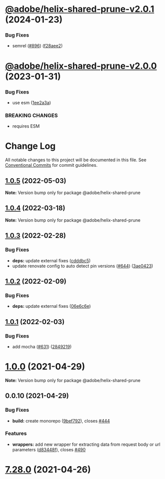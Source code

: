 # [@adobe/helix-shared-prune-v2.0.1](https://github.com/adobe/helix-shared/compare/@adobe/helix-shared-prune-v2.0.0...@adobe/helix-shared-prune-v2.0.1) (2024-01-23)


### Bug Fixes

* semrel ([#896](https://github.com/adobe/helix-shared/issues/896)) ([f28aee2](https://github.com/adobe/helix-shared/commit/f28aee2e92cff899405577badab067f071d30771))

# [@adobe/helix-shared-prune-v2.0.0](https://github.com/adobe/helix-shared/compare/@adobe/helix-shared-prune-v1.0.5...@adobe/helix-shared-prune-v2.0.0) (2023-01-31)


### Bug Fixes

* use esm ([1ee2a3a](https://github.com/adobe/helix-shared/commit/1ee2a3a952b2ca6453507d73e89efdc06fc57c11))


### BREAKING CHANGES

* requires ESM

# Change Log

All notable changes to this project will be documented in this file.
See [Conventional Commits](https://conventionalcommits.org) for commit guidelines.

## [1.0.5](https://github.com/adobe/helix-shared/compare/@adobe/helix-shared-prune@1.0.4...@adobe/helix-shared-prune@1.0.5) (2022-05-03)

**Note:** Version bump only for package @adobe/helix-shared-prune





## [1.0.4](https://github.com/adobe/helix-shared/compare/@adobe/helix-shared-prune@1.0.3...@adobe/helix-shared-prune@1.0.4) (2022-03-18)

**Note:** Version bump only for package @adobe/helix-shared-prune





## [1.0.3](https://github.com/adobe/helix-shared/compare/@adobe/helix-shared-prune@1.0.2...@adobe/helix-shared-prune@1.0.3) (2022-02-28)


### Bug Fixes

* **deps:** update external fixes ([cdddbc5](https://github.com/adobe/helix-shared/commit/cdddbc590c52d6ebf336e7943387d8fb393c6524))
* update renovate config to auto detect pin versions ([#644](https://github.com/adobe/helix-shared/issues/644)) ([3ae0423](https://github.com/adobe/helix-shared/commit/3ae04235dd6791685d9a03e5ed52570b73d5be2a))





## [1.0.2](https://github.com/adobe/helix-shared/compare/@adobe/helix-shared-prune@1.0.1...@adobe/helix-shared-prune@1.0.2) (2022-02-09)


### Bug Fixes

* **deps:** update external fixes ([06e6c6e](https://github.com/adobe/helix-shared/commit/06e6c6ebd829422274f49bf11f6bb0613d1635b7))





## [1.0.1](https://github.com/adobe/helix-shared/compare/@adobe/helix-shared-prune@1.0.0...@adobe/helix-shared-prune@1.0.1) (2022-02-03)


### Bug Fixes

* add mocha ([#631](https://github.com/adobe/helix-shared/issues/631)) ([2849219](https://github.com/adobe/helix-shared/commit/2849219986aff4a31f1c6c3d1e137b1e2732027d))





# [1.0.0](https://github.com/adobe/helix-shared/compare/@adobe/helix-shared-prune@0.0.10...@adobe/helix-shared-prune@1.0.0) (2021-04-29)

**Note:** Version bump only for package @adobe/helix-shared-prune





## 0.0.10 (2021-04-29)


### Bug Fixes

* **build:** create monorepo ([9bef792](https://github.com/adobe/helix-shared/commit/9bef7922361e97025f44412709cbad0a2d7784da)), closes [#444](https://github.com/adobe/helix-shared/issues/444)





### Features

* **wrappers:** add new wrapper for extracting data from request body or url parameters ([d83448f](https://github.com/adobe/helix-shared/commit/d83448f06ecdf69e46241444ded13ab8f88dd7d2)), closes [#490](https://github.com/adobe/helix-shared/issues/490)

# [7.28.0](https://github.com/adobe/helix-shared/compare/v7.27.1...v7.28.0) (2021-04-26)
